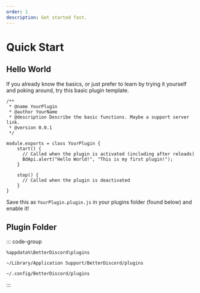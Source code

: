 ```yaml
---
order: 1
description: Get started fast.
---
```


# Quick Start

## Hello World

If you already know the basics, or just prefer to learn by trying it yourself and poking around, try this basic plugin template.

```js:line-numbers
/**
 * @name YourPlugin
 * @author YourName
 * @description Describe the basic functions. Maybe a support server link.
 * @version 0.0.1
 */

module.exports = class YourPlugin {
    start() {
      // Called when the plugin is activated (including after reloads)
      BdApi.alert("Hello World!", "This is my first plugin!");
    } 

    stop() {
      // Called when the plugin is deactivated
    }
}
```

Save this as `YourPlugin.plugin.js` in your plugins folder (found below) and enable it!

## Plugin Folder

::: code-group

```console [Windows]
%appdata%\BetterDiscord\plugins
```

```console [Mac]
~/Library/Application Support/BetterDiscord/plugins
```

```console [Linux]
~/.config/BetterDiscord/plugins
```

:::